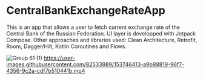 # CentralBankExchangeRateApp
This is an app that allows a user to fetch current exchange rate of the Central Bank of the Russian Federation.
UI layer is developped with Jetpack Compose. 
Other approaches and libraries used: Clean Architecture, Retrofit, Room, Dagger/Hilt, Kotlin Coroutines and Flows.



![Group 61 (1)](https://user-images.githubusercontent.com/82533889/153746236-f73f5a67-908f-49f3-8182-455d4cc8a0b5.png)
https://user-images.githubusercontent.com/82533889/153746413-a9b88819-96f7-4356-9c2a-cdf7b510441b.mp4
